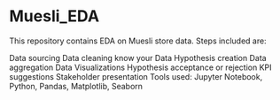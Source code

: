 # Muesli_EDA
This repository contains EDA on Muesli store data. Steps included are:

Data sourcing
Data cleaning
know your Data
Hypothesis creation
Data aggregation
Data Visualizations
Hypothesis acceptance or rejection
KPI suggestions
Stakeholder presentation
Tools used: Jupyter Notebook, Python, Pandas, Matplotlib, Seaborn
